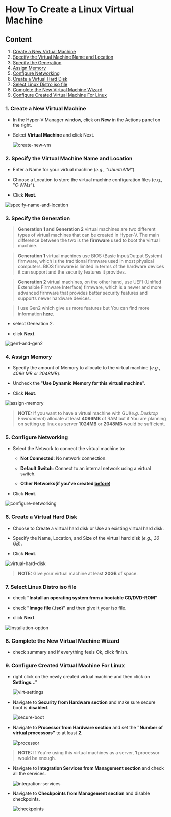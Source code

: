 # How To Create a Linux Virtual Machine

## Content
1. [Create a New Virtual Machine](#1-create-a-new-virtual-machine)
2. [Specify the Virtual Machine Name and Location](#2-specify-the-virtual-machine-name-and-location)
3. [Specify the Generation](#3-specify-the-generation)
4. [Assign Memory](#4-assign-memory)
5. [Configure Networking](#5-configure-networking)
6. [Create a Virtual Hard Disk](#6-create-a-virtual-hard-disk)
7. [Select Linux Distro iso file](#7-select-linux-distro-iso-file)
8. [Complete the New Virtual Machine Wizard](#8-complete-the-new-virtual-machine-wizard)
9. [Configure Created Virtual Machine For Linux](#9-configure-created-virtual-machine-for-linux)

### 1. Create a New Virtual Machine

* In the Hyper-V Manager window, click on **New** in the Actions panel on the right.

* Select **Virtual Machine** and click Next.

    ![create-new-vm](./images/VirtWiz01.PNG)

### 2. Specify the Virtual Machine Name and Location

* Enter a Name for your virtual machine (*e.g., "UbuntuVM"*).

* Choose a Location to store the virtual machine configuration files (e.g., "*C:\VMs*").

* Click **Next**.

![specify-name-and-location](./images/virtWiz02.png)

### 3. Specify the Generation
> **Generation 1 and Generation 2** virtual machines are two different types of virtual machines that can be created in Hyper-V. The main difference between the two is the **firmware** used to boot the virtual machine.

> **Generation 1** virtual machines use BIOS (Basic Input/Output System) firmware, which is the traditional firmware used in most physical computers. BIOS firmware is limited in terms of the hardware devices it can support and the security features it provides.

> **Generation 2** virtual machines, on the other hand, use UEFI (Unified Extensible Firmware Interface) firmware, which is a newer and more advanced firmware that provides better security features and supports newer hardware devices.

> I use Gen2 which give us more features but You can find more information [here](https://learn.microsoft.com/en-us/windows-server/virtualization/hyper-v/plan/should-i-create-a-generation-1-or-2-virtual-machine-in-hyper-v).
* select Geneation 2.

* click **Next**.

![gen1-and-gen2](./images/VirtWiz03.PNG)

### 4. Assign Memory
* Specify the amount of Memory to allocate to the virtual machine (*e.g., 4096 MB or 2048MB*).

* Uncheck the "**Use Dynamic Memory for this virtual machine**".

* Click **Next**.

![assign-memory](./images/VirtWiz04.PNG)

> **NOTE:** If you want to have a virtual machine with GUI(*e.g. Desktop Environment*) allocate at least **4096MB** of RAM but if You are planning on setting up  linux as server **1024MB** or **2048MB** would be sufficient.

### 5. Configure Networking

* Select the Network to connect the virtual machine to:

    * **Not Connected**: No network connection.

    * **Default Switch**: Connect to an internal network using a virtual switch.

    * **Other Networks(if you've created [before](../enable-hyper-v/README.md#5-create-an-external-virtual-switch))**

* Click **Next**.

![configure-networking](./images/VirtWiz05.PNG)

### 6. Create a Virtual Hard Disk

* Choose to Create a virtual hard disk or Use an existing virtual hard disk.

* Specify the Name, Location, and Size of the virtual hard disk (*e.g., 30 GB*).

* Click **Next**.

![virtual-hard-disk](./images/VirtWiz06.PNG)
> **NOTE:** Give your virtual machine at least **20GB** of space.

### 7. Select Linux Distro iso file

* check **"Install an operating system from a bootable CD/DVD-ROM"**

* check **"Image file (.iso)"** and then give it your iso file.

* click **Next**.

![installation-option](./images/VirtWiz07.PNG)

### 8. Complete the New Virtual Machine Wizard

* check summary and if everything feels Ok, click finish.

### 9. Configure Created Virtual Machine For Linux

* right click on the newly created virtual machine and then click on **Settings..."**

    ![virt-settings](./images/VirtSetting01.PNG)

* Navigate to **Security from Hardware section** and make sure secure boot is **disabled**.

    ![secure-boot](./images/VirtSetting02.PNG)

* Navigate to **Processor from Hardware section** and set the **"Number of virtual processors"** to at least **2**.

    ![processor](./images/VirtSetting03.PNG)

> **NOTE:** If You're using this virtual machines as a server, **1** processor would be enough.

* Navigate to **Integration Services from Management section** and check all the services.

    ![integration-services](./images/VirtSetting04.PNG)

*  Navigate to **Checkpoints from Management section** and disable checkpoints.

    ![checkpoints](./images/VirtSetting05.PNG)
